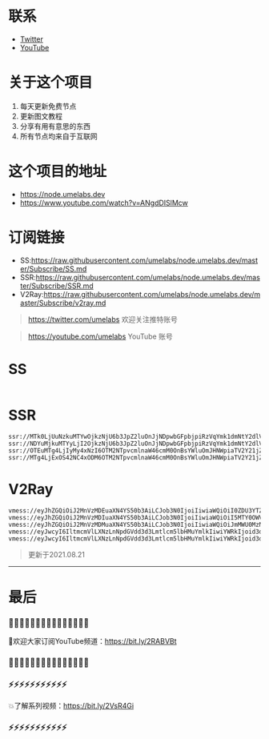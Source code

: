 # 联系
* [Twitter](https://twitter.com/UmeLabs)
* [YouTube](https://www.youtube.com/UmeLabs?sub_confirmation=1)


# 关于这个项目
1. 每天更新免费节点
2. 更新图文教程
3. 分享有用有意思的东西
4. 所有节点均来自于互联网

# 这个项目的地址

* https://node.umelabs.dev
* https://www.youtube.com/watch?v=ANgdDISlMcw

# 订阅链接

* SS:https://raw.githubusercontent.com/umelabs/node.umelabs.dev/master/Subscribe/SS.md
* SSR:https://raw.githubusercontent.com/umelabs/node.umelabs.dev/master/Subscribe/SSR.md
* V2Ray:https://raw.githubusercontent.com/umelabs/node.umelabs.dev/master/Subscribe/v2ray.md

> https://twitter.com/umelabs 欢迎关注推特账号

> https://youtube.com/umelabs YouTube 账号

# SS

```http

```

# SSR

```http
ssr://MTk0LjUuNzkuMTYwOjkzNjU6b3JpZ2luOnJjNDpwbGFpbjpiRzVqYmk1dmNtY2dlVFZxLz9vYmZzcGFyYW09JnJlbWFya3M9NUwtRTU3Mlg1cGF2VVEmZ3JvdXA9VEc1amJpNXZjbWM
ssr://NDYuMjkuMTYyLjI2OjkzNjU6b3JpZ2luOnJjNDpwbGFpbjpiRzVqYmk1dmNtY2dlVFZxLz9vYmZzcGFyYW09JnJlbWFya3M9NUwtRTU3Mlg1cGF2VWcmZ3JvdXA9VEc1amJpNXZjbWM
ssr://OTEuMTg4LjIyMy4xNzI6OTM2NTpvcmlnaW46cmM0OnBsYWluOmJHNWpiaTV2Y21jZ2VUVnEvP29iZnNwYXJhbT0mcmVtYXJrcz01TC1FNTcyWDVwYXZVdyZncm91cD1URzVqYmk1dmNtYw
ssr://MTg4LjExOS42NC4xODM6OTM2NTpvcmlnaW46cmM0OnBsYWluOmJHNWpiaTV2Y21jZ2VUVnEvP29iZnNwYXJhbT0mcmVtYXJrcz01TC1FNTcyWDVwYXZWQSZncm91cD1URzVqYmk1dmNtYw
```

# V2Ray

```http
vmess://eyJhZGQiOiJ2MnVzMDEuaXN4YS50b3AiLCJob3N0IjoiIiwiaWQiOiI0ZDU3YTZhNS0yMGNmLTQ4OTUtOWYwOC05MDQxOWUzMDY4ZjUiLCJuZXQiOiJ3cyIsInBhdGgiOiJcL3JheSIsInBvcnQiOiI0NDMiLCJwcyI6ImlzeC55dC0wMSIsInRscyI6InRscyIsInYiOjIsImFpZCI6MCwidHlwZSI6Im5vbmUifQo=
vmess://eyJhZGQiOiJ2MnVzMDIuaXN4YS50b3AiLCJob3N0IjoiIiwiaWQiOiI5MTY0OWVhMC1iOWNhLTRiOTItYTUwZi04YTA4MTViN2Y2Y2YiLCJuZXQiOiJ3cyIsInBhdGgiOiJcL3JheSIsInBvcnQiOiI0NDMiLCJwcyI6ImlzeC55dC0wMiIsInRscyI6InRscyIsInYiOjIsImFpZCI6MCwidHlwZSI6Im5vbmUifQo=
vmess://eyJhZGQiOiJ2MnVzMDMuaXN4YS50b3AiLCJob3N0IjoiIiwiaWQiOiJmMWU0MzNiNC1lNjBlLTQ2MzctYjE0My04NDgzNDQyZjc0ODEiLCJuZXQiOiJ3cyIsInBhdGgiOiJcL3JheSIsInBvcnQiOiI0NDMiLCJwcyI6ImlzeC55dC0wMyIsInRscyI6InRscyIsInYiOjIsImFpZCI6MCwidHlwZSI6Im5vbmUifQo=
vmess://eyJwcyI6IltmcmVlLXNzLnNpdGVdd3d3Lmtlcm5lbHMuYmlkIiwiYWRkIjoid3d3Lmtlcm5lbHMuYmlkIiwicG9ydCI6IjQ0MyIsImlkIjoiMmMzY2I1YjEtMzg3Mi02YTY1LTkyYTItYWMxYjlhZGUzYjBkIiwiYWlkIjoiMCIsIm5ldCI6IndzIiwidHlwZSI6Im5vbmUiLCJob3N0IjoiL3dzIiwidGxzIjoidGxzIn0=
vmess://eyJwcyI6IltmcmVlLXNzLnNpdGVdd3d3Lmtlcm5lbHMuYmlkIiwiYWRkIjoid3d3Lmtlcm5lbHMuYmlkIiwicG9ydCI6IjgwIiwiaWQiOiIzZWNjZjcyOS0xYTRlLWFjY2UtMjQ4NS02OGYyMDljNGY2MzYiLCJhaWQiOiIwIiwibmV0Ijoid3MiLCJ0eXBlIjoibm9uZSIsImhvc3QiOiIvd3MiLCJ0bHMiOiJub25lIn0=
```



> 更新于2021.08.21

---

# 最后
### 🌸🌸🌸🌸🌸🌸🌸🌸🌸🌸🌸🌸🌸🌸🌸

👏欢迎大家订阅YouTube频道：https://bit.ly/2RABVBt

### 🌸🌸🌸🌸🌸🌸🌸🌸🌸🌸🌸🌸🌸🌸🌸



### ⚡️⚡️⚡️⚡️⚡️⚡️⚡️⚡️⚡️⚡️⚡️

💥了解系列视频：https://bit.ly/2VsR4Gi

### ⚡️⚡️⚡️⚡️⚡️⚡️⚡️⚡️⚡️⚡️⚡️